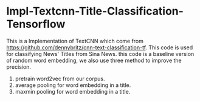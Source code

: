# Impl-Textcnn-Title-Classification-Tensorflow
This is a Implementation of TextCNN which come from https://github.com/dennybritz/cnn-text-classification-tf.
This code is used for classifying News' Titles from Sina News.
this code is a baseline version of random word embedding, we also use three method to improve the precision.
1.  pretrain word2vec from our corpus.
2.  average pooling for word embedding in a title.
3.  maxmin pooling for word embedding in a title.
